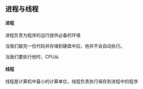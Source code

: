 ## 进程与线程
#### 进程
进程负责为程序的运行提供必备的环境 

当我们敲完一份代码并存储到硬盘中后，他并不会自动执行。

当我们要执行他时，CPU从
#### 线程
线程是计算机中最小的计算单位，线程负责执行保存到进程中的程序